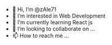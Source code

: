 - 👋 Hi, I’m @zAle71
- 👀 I’m interested in Web Development
- 🌱 I’m currently learning React js
- 💞️ I’m looking to collaborate on ...
- 📫 How to reach me ...

<!---
zAle71/zAle71 is a ✨ special ✨ repository because its `README.md` (this file) appears on your GitHub profile.
You can click the Preview link to take a look at your changes.
--->

